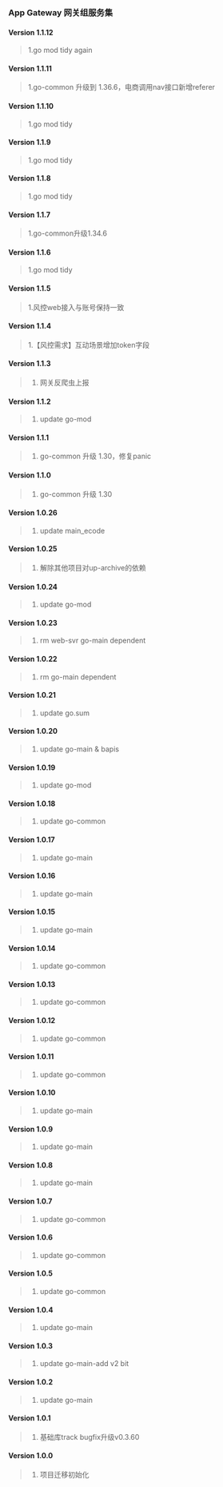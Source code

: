 ### App Gateway 网关组服务集


#### Version 1.1.12
> 1.go mod tidy again

#### Version 1.1.11
> 1.go-common 升级到 1.36.6，电商调用nav接口新增referer

#### Version 1.1.10
> 1.go mod tidy

#### Version 1.1.9
> 1.go mod tidy

#### Version 1.1.8
> 1.go mod tidy

#### Version 1.1.7
> 1.go-common升级1.34.6

#### Version 1.1.6
> 1.go mod tidy

#### Version 1.1.5

> 1.风控web接入与账号保持一致

#### Version 1.1.4

> 1.【风控需求】互动场景增加token字段

#### Version 1.1.3

> 1. 网关反爬虫上报

#### Version 1.1.2

> 1. update go-mod

#### Version 1.1.1

> 1. go-common 升级 1.30，修复panic

#### Version 1.1.0

> 1. go-common 升级 1.30

#### Version 1.0.26

> 1. update main_ecode

#### Version 1.0.25

> 1. 解除其他项目对up-archive的依赖

#### Version 1.0.24

> 1. update go-mod

#### Version 1.0.23

> 1. rm web-svr go-main dependent

#### Version 1.0.22

> 1. rm go-main dependent

#### Version 1.0.21

> 1. update go.sum

#### Version 1.0.20

> 1. update go-main & bapis

#### Version 1.0.19

> 1. update go-mod

#### Version 1.0.18

> 1. update go-common

#### Version 1.0.17

> 1. update go-main

#### Version 1.0.16

> 1. update go-main

#### Version 1.0.15

> 1. update go-main

#### Version 1.0.14

> 1. update go-common

#### Version 1.0.13

> 1. update go-common

#### Version 1.0.12

> 1. update go-common

#### Version 1.0.11

> 1. update go-common

#### Version 1.0.10

> 1. update go-main

#### Version 1.0.9

> 1. update go-main

#### Version 1.0.8

> 1. update go-main

#### Version 1.0.7

> 1. update go-common

#### Version 1.0.6

> 1. update go-common

#### Version 1.0.5

> 1. update go-common

#### Version 1.0.4

> 1. update go-main

#### Version 1.0.3

> 1. update go-main-add v2 bit

#### Version 1.0.2

> 1. update go-main

#### Version 1.0.1

> 1. 基础库track bugfix升级v0.3.60

#### Version 1.0.0

> 1. 项目迁移初始化
